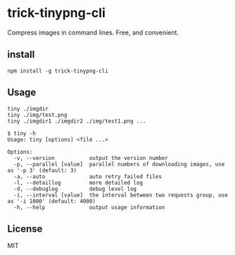 # trick-tinypng-cli

Compress images in command lines. Free, and convenient.

## install
```console
npm install -g trick-tinypng-cli
```

## Usage
```console
tiny ./imgdir
tiny ./img/test.png
tiny ./imgdir1 ./imgdir2 ./img/test1.png ...
```
```
$ tiny -h
Usage: tiny [options] <file ...>

Options:
  -v, --version           output the version number
  -p, --parallel [value]  parallel numbers of downloading images, use as '-p 3' (default: 3)
  -a, --auto              auto retry failed files
  -l, --detaillog         more detailed log
  -d, --debuglog          debug level log
  -i, --interval [value]  the interval between two requests group, use as '-i 1000' (default: 4000)
  -h, --help              output usage information
```

## License
MIT
